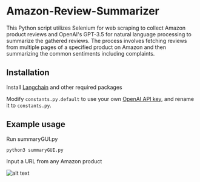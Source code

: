 # Amazon-Review-Summarizer

This Python script utilizes Selenium for web scraping to collect Amazon product reviews and OpenAI's GPT-3.5 for natural language processing to summarize the gathered reviews. The process involves fetching reviews from multiple pages of a specified product on Amazon and then summarizing the common sentiments including complaints.

## Installation 

Install [Langchain](https://github.com/langchain-ai/langchain) and other required packages 

Modify `constants.py.default` to use your own [OpenAI API key](https://platform.openai.com/account/api-keys), and rename it to `constants.py`.

## Example usage 

Run summaryGUI.py 

`python3 summaryGUI.py`

Input a URL from any Amazon product 

![alt text]("guipic.png")









